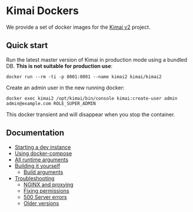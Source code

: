 # Kimai Dockers

We provide a set of docker images for the [Kimai v2](https://github.com/kevinpapst/kimai2) project.

## Quick start

Run the latest master version of Kimai in production mode using a bundled DB.  **This is not suitable for production use**:

    docker run --rm -ti -p 8001:8001 --name kimai2 kimai/kimai2

Create an admin user in the new running docker:

    docker exec kimai2 /opt/kimai/bin/console kimai:create-user admin admin@example.com ROLE_SUPER_ADMIN

This docker transient and will disappear when you stop the container.

## Documentation

 * [Starting a dev instance](docs/dev-instance.md#dev-instances)
 * [Using docker-compose](docs/docker-compose.md#docker-compose)
 * [All runtime arguments](docs/runtime-args.md#runtime-arguments)
 * [Building it yourself](docs/build.md#building-the-kimai-docker)
   * [Build arguments](docs/build.md#build-arguments)
 * [Troubleshooting](docs/troubleshooting.md#troubleshooting)
   * [NGINX and proxying](docs/troubleshooting.md#nginx-and-proxying)
   * [Fixing permissions](docs/troubleshooting.md#permissions)
   * [500 Server errors](docs/troubleshooting.md#500-server-errors)
   * [Older versions](docs/troubleshooting.md#older-version)
